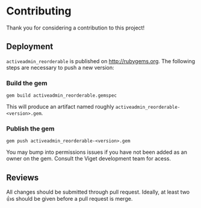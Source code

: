 # Contributing

Thank you for considering a contribution to this project!

## Deployment

`activeadmin_reorderable` is published on http://rubygems.org. The
following steps are necessary to push a new version:

### Build the gem

`gem build activeadmin_reorderable.gemspec`

This will produce an artifact named roughly
`activeadmin_reorderable-<version>.gem`.

### Publish the gem

`gem push activeadmin_reorderable-<version>.gem`

You may bump into permissions issues if you have not been added as an
owner on the gem. Consult the Viget development team for acess.

## Reviews

All changes should be submitted through pull request. Ideally, at
least two :+1:s should be given before a pull request is merge.
